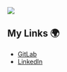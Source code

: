 [<img src="https://user-images.githubusercontent.com/4750998/88400236-f5880080-cdbf-11ea-8722-e973700626c6.png">](http://harrypeach.co.uk/)

## My Links 🌍
 - [GitLab](https://gitlab.com/b)
 - [LinkedIn](https://www.linkedin.com/public-profile/in/harry-peach-a28893156)
